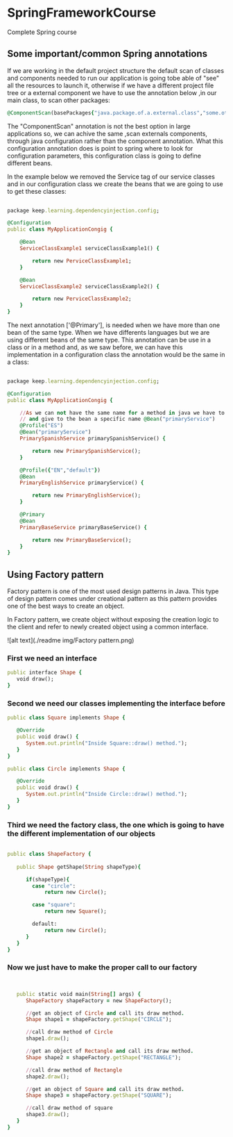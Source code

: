 # SpringFrameworkCourse

Complete Spring course

## Some important/common Spring annotations

If we are working in the default project structure the default scan of classes and components needed to run our application is going tobe able of "see" all the resources to launch it, otherwise if we have a different project file tree or a external component we have to use the annotation below ,in our main class, to scan other packages:

```ruby
@ComponentScan(basePackages{"java.package.of.a.external.class","some.other.component"})
```

The "ComponentScan" annotation is not the best option in large applications so, we can achive the same ,scan externals components, through java configuration rather than the component annotation. What this configuration annotation does is point to spring where to look for configuration parameters, this configuration class is going to define different beans.

In the example below we removed the Service tag of our service classes and in our configuration class we create the beans that we are going to use to get these classes:

```ruby
    
package keep.learning.dependencyinjection.config;

@Configuration
public class MyApplicationCongig {

    @Bean
    ServiceClassExample1 serviceClassExample1() {

        return new PerviceClassExample1;
    }

    @Bean
    ServiceClassExample2 serviceClassExample2() {

        return new PerviceClassExample2;
    }
}

```

The next annotation ['@Primary'], is needed when we have more than one bean of the same type. When we have differents languages but we are using different beans of the same type. This annotation can be use in a class or in a method and, as we saw before, we can have this implementation in a configuration class the annotation would be the same in a class:

```ruby
    
package keep.learning.dependencyinjection.config;

@Configuration
public class MyApplicationCongig {

    //As we can not have the same name for a method in java we have to override the name of the method
    // and give to the bean a specific name @Bean("primaryService")
    @Profile("ES")
    @Bean("primaryService")
    PrimarySpanishService primarySpanishService() {

        return new PrimarySpanishService();
    }

    @Profile({"EN","default"})
    @Bean
    PrimaryEnglishService primaryService() {

        return new PrimaryEnglishService();
    }

    @Primary
    @Bean
    PrimaryBaseService primaryBaseService() {

        return new PrimaryBaseService();
    }
}

```

## Using Factory pattern

Factory pattern is one of the most used design patterns in Java. This type of design pattern comes under creational pattern as this pattern provides one of the best ways to create an object.

In Factory pattern, we create object without exposing the creation logic to the client and refer to newly created object using a common interface.

![alt text](./readme img/Factory pattern.png)

### First we need an interface

```ruby
public interface Shape {
   void draw();
}

```

### Second we need our classes implementing the interface before

```ruby
public class Square implements Shape {

   @Override
   public void draw() {
      System.out.println("Inside Square::draw() method.");
   }
}

```

```ruby
public class Circle implements Shape {

   @Override
   public void draw() {
      System.out.println("Inside Circle::draw() method.");
   }
}

```

### Third we need the factory class, the one which is going to have the different implementation of our objects

```ruby

public class ShapeFactory {
	
   public Shape getShape(String shapeType){

      if(shapeType){
        case "circle":
            return new Circle();

        case "square":
            return new Square();

        default:
            return new Circle();
      }
   }
}

```
### Now we just have to make the proper call to our factory

```ruby


   public static void main(String[] args) {
      ShapeFactory shapeFactory = new ShapeFactory();

      //get an object of Circle and call its draw method.
      Shape shape1 = shapeFactory.getShape("CIRCLE");

      //call draw method of Circle
      shape1.draw();

      //get an object of Rectangle and call its draw method.
      Shape shape2 = shapeFactory.getShape("RECTANGLE");

      //call draw method of Rectangle
      shape2.draw();

      //get an object of Square and call its draw method.
      Shape shape3 = shapeFactory.getShape("SQUARE");

      //call draw method of square
      shape3.draw();
   }
}

```